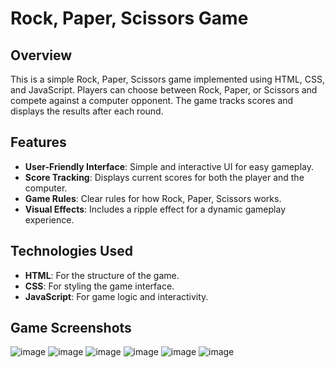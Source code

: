 # Rock, Paper, Scissors Game

## Overview

This is a simple Rock, Paper, Scissors game implemented using HTML, CSS, and JavaScript. Players can choose between Rock, Paper, or Scissors and compete against a computer opponent. The game tracks scores and displays the results after each round.

## Features

- **User-Friendly Interface**: Simple and interactive UI for easy gameplay.
- **Score Tracking**: Displays current scores for both the player and the computer.
- **Game Rules**: Clear rules for how Rock, Paper, Scissors works.
- **Visual Effects**: Includes a ripple effect for a dynamic gameplay experience.

## Technologies Used

- **HTML**: For the structure of the game.
- **CSS**: For styling the game interface.
- **JavaScript**: For game logic and interactivity.

## Game Screenshots
![image](https://github.com/user-attachments/assets/db0afa48-5204-4fe0-a539-5173cbeb6ee6)
![image](https://github.com/user-attachments/assets/a8cafdf0-3c93-4933-a06b-0d24fa76fabf)
![image](https://github.com/user-attachments/assets/d571b0de-3539-471c-bdd8-da1d0a9ba344)
![image](https://github.com/user-attachments/assets/7a733b8b-169b-4cf7-87f1-d2a1b86d0bbe)
![image](https://github.com/user-attachments/assets/074c5342-33fb-43bf-b962-4377fed66c53)
![image](https://github.com/user-attachments/assets/25c08d5f-3f75-4248-bf80-491089cac870)





